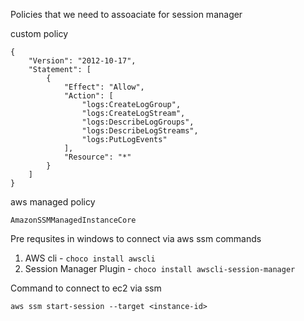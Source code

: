 Policies that we need to assoaciate for session manager 

custom policy 
```
{
    "Version": "2012-10-17",
    "Statement": [
        {
            "Effect": "Allow",
            "Action": [
                "logs:CreateLogGroup",
                "logs:CreateLogStream",
                "logs:DescribeLogGroups",
                "logs:DescribeLogStreams",
                "logs:PutLogEvents"
            ],
            "Resource": "*"
        }
    ]
}
```

aws managed policy 
```
AmazonSSMManagedInstanceCore
```

Pre requsites in windows to connect via aws ssm commands 

1. AWS cli -
   ``` choco install awscli ```
2. Session Manager Plugin -
  ``` choco install awscli-session-manager ```

Command to connect to ec2 via ssm 
```
aws ssm start-session --target <instance-id>
```
